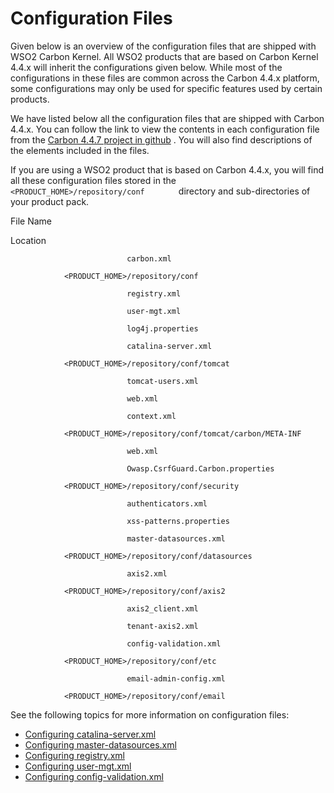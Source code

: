 # Configuration Files

Given below is an overview of the configuration files that are shipped
with WSO2 Carbon Kernel. All WSO2 products that are based on Carbon
Kernel 4.4.x will inherit the configurations given below. While most of
the configurations in these files are common across the Carbon 4.4.x
platform, some configurations may only be used for specific features
used by certain products.

We have listed below all the configuration files that are shipped with
Carbon 4.4.x. You can follow the link to view the contents in each
configuration file from the [Carbon 4.4.7 project
in github](https://github.com/wso2/carbon-kernel/tree/v4.4.7/distribution/kernel/carbon-home/repository/conf)
. You will also find descriptions of the elements included in the files.

If you are using a WSO2 product that is based on Carbon 4.4.x, you will
find all these configuration files stored in the
`         <PRODUCT_HOME>/repository/conf        ` directory and
sub-directories of your product pack.

File Name

Location

`                           carbon.xml                         `

`             <PRODUCT_HOME>/repository/conf            `

`                           registry.xml                         `

`                           user-mgt.xml                         `

`                           log4j.properties                         `

`                           catalina-server.xml                         `

`             <PRODUCT_HOME>/repository/conf/tomcat            `

`                           tomcat-users.xml                         `

`                           web.xml                         `

`                           context.xml                         `

`             <PRODUCT_HOME>/repository/conf/tomcat/carbon/META-INF            `

`                           web.xml                         `

`                           Owasp.CsrfGuard.Carbon.properties                         `

`             <PRODUCT_HOME>/repository/conf/security            `

`                           authenticators.xml                         `

`                           xss-patterns.properties                         `

`                           master-datasources.xml                         `

`             <PRODUCT_HOME>/repository/conf/datasources            `

`                           axis2.xml                         `

`             <PRODUCT_HOME>/repository/conf/axis2            `

`                           axis2_client.xml                         `

`                           tenant-axis2.xml                         `

`                           config-validation.xml                         `

`             <PRODUCT_HOME>/repository/conf/etc            `

`                           email-admin-config.xml                         `

`             <PRODUCT_HOME>/repository/conf/email            `

See the following topics for more information on configuration files:

-   [Configuring catalina-server.xml](Configuring-catalina-server.xml)
-   [Configuring
    master-datasources.xml](Configuring-master-datasources.xml)
-   [Configuring registry.xml](Configuring-registry.xml)
-   [Configuring user-mgt.xml](Configuring-user-mgt.xml)
-   [Configuring
    config-validation.xml](Configuring-config-validation.xml)
